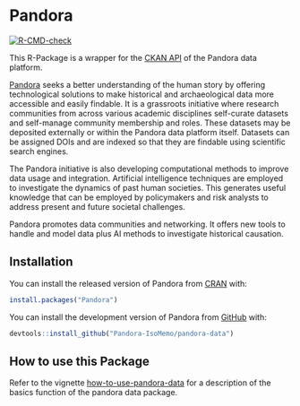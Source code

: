 
<!-- README.md is generated from README.Rmd. Please edit that file -->

# Pandora

<!-- badges: start -->

[![R-CMD-check](https://github.com/Pandora-IsoMemo/pandora-data/actions/workflows/R-CMD-check.yaml/badge.svg)](https://github.com/Pandora-IsoMemo/pandora-data/actions/workflows/R-CMD-check.yaml)
<!-- badges: end -->

This R-Package is a wrapper for the [CKAN
API](https://docs.ckan.org/en/2.9/api/) of the Pandora data platform.

[Pandora](https://pandora.earth/) seeks a better understanding of the
human story by offering technological solutions to make historical and
archaeological data more accessible and easily findable. It is a
grassroots initiative where research communities from across various
academic disciplines self-curate datasets and self-manage community
membership and roles. These datasets may be deposited externally or
within the Pandora data platform itself. Datasets can be assigned DOIs
and are indexed so that they are findable using scientific search
engines.

The Pandora initiative is also developing computational methods to
improve data usage and integration. Artificial intelligence techniques
are employed to investigate the dynamics of past human societies. This
generates useful knowledge that can be employed by policymakers and risk
analysts to address present and future societal challenges.

Pandora promotes data communities and networking. It offers new tools to
handle and model data plus AI methods to investigate historical
causation.

## Installation

You can install the released version of Pandora from
[CRAN](https://CRAN.R-project.org) with:

``` r
install.packages("Pandora")
```

You can install the development version of Pandora from
[GitHub](https://github.com/) with:

``` r
devtools::install_github("Pandora-IsoMemo/pandora-data")
```

## How to use this Package

Refer to the vignette
[how-to-use-pandora-data](https://pandora-isomemo.github.io/pandora-data/articles/index.html)
for a description of the basics function of the pandora data package.

